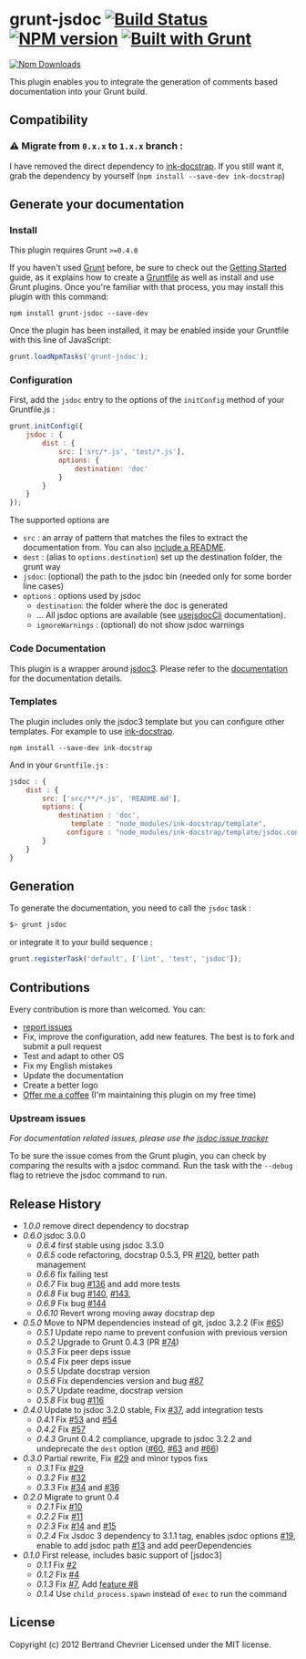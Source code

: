 # grunt-jsdoc [![Build Status](https://travis-ci.org/krampstudio/grunt-jsdoc.png)](https://travis-ci.org/krampstudio/grunt-jsdoc) [![NPM version](https://badge.fury.io/js/grunt-jsdoc.png)](http://badge.fury.io/js/grunt-jsdoc) [![Built with Grunt](https://cdn.gruntjs.com/builtwith.png)](http://gruntjs.com/)

[![Npm Downloads](https://nodei.co/npm/grunt-jsdoc.png?downloads=true&stars=true)](https://nodei.co/npm/grunt-jsdoc.png?downloads=true&stars=true)

This plugin enables you to integrate the generation of comments based documentation into your Grunt build.

## Compatibility

### :warning: Migrate from `0.x.x` to `1.x.x` branch :

I have removed the direct dependency to [ink-docstrap](https://www.npmjs.com/package/ink-docstrap). If you still want it, grab the dependency by yourself (`npm install --save-dev ink-docstrap`)


## Generate your documentation

### Install

This plugin requires Grunt `>=0.4.0`

If you haven't used [Grunt](http://gruntjs.com/) before, be sure to check out the [Getting Started](http://gruntjs.com/getting-started) guide, as it explains how to create a [Gruntfile](http://gruntjs.com/sample-gruntfile) as well as install and use Grunt plugins. Once you're familiar with that process, you may install this plugin with this command:

```shell
npm install grunt-jsdoc --save-dev
```

Once the plugin has been installed, it may be enabled inside your Gruntfile with this line of JavaScript:

```js
grunt.loadNpmTasks('grunt-jsdoc');
```

### Configuration

First, add the `jsdoc` entry to the options of the `initConfig` method of your Gruntfile.js : 

```javascript
grunt.initConfig({
    jsdoc : {
        dist : {
            src: ['src/*.js', 'test/*.js'],
            options: {
                destination: 'doc'
            }
        }
    }
});
```

The supported options are

 * `src` : an array of pattern that matches the files to extract the documentation from. You can also [include a README](http://usejsdoc.org/about-including-readme.html).
 * `dest` : (alias to `options.destination`) set up the destination folder, the grunt way
 * `jsdoc`: (optional) the path to the jsdoc bin (needed only for some border line cases)
 * `options` : options used by jsdoc
   * `destination`: the folder where the doc is generated
   * ... All jsdoc options are available (see [usejsdocCli](http://usejsdoc.org/about-commandline.html) documentation).
   * `ignoreWarnings` : (optional) do not show jsdoc warnings

### Code Documentation

This plugin is a wrapper around [jsdoc3](https://github.com/jsdoc3/jsdoc). Please refer to the [documentation](http://usejsdoc.org) for the documentation details.

### Templates

The plugin includes only the jsdoc3 template but you can configure other templates. For example to use [ink-docstrap](https://www.npmjs.com/package/ink-docstrap).

```
npm install --save-dev ink-docstrap
```

And in your `Gruntfile.js` :

```javascript
jsdoc : {
    dist : {
        src: ['src/**/*.js', 'README.md'],
        options: {
            destination : 'doc',
               template : "node_modules/ink-docstrap/template",
              configure : "node_modules/ink-docstrap/template/jsdoc.conf.json"
        }
    }
}
```

## Generation

To generate the documentation, you need to call the `jsdoc` task :

```bash
$> grunt jsdoc
```

or integrate it to your build sequence :

```javascript
grunt.registerTask('default', ['lint', 'test', 'jsdoc']);
```

## Contributions

Every contribution is more than welcomed. You can:
 - [report issues](https://github.com/krampstudio/grunt-jsdoc/issues)
 - Fix, improve the configuration, add new features. The best is to fork and submit a pull request
 - Test and adapt to other OS
 - Fix my English mistakes
 - Update the documentation
 - Create a better logo
 - [Offer me a coffee](https://gratipay.com/~krampstudio/) (I'm maintaining this plugin on my free time)

### Upstream issues

*For documentation related issues, please use the [jsdoc issue tracker](https://github.com/jsdoc3/jsdoc/issues)*

To be sure the issue comes from the Grunt plugin, you can check by comparing the results with a jsdoc command. Run the task with the `--debug` flag to retrieve the jsdoc command to run.

## Release History
 * _1.0.0_ remove direct dependency to docstrap
 * _0.6.0_ jsdoc 3.0.0
    * _0.6.4_ first stable using jsdoc 3.3.0
    * _0.6.5_ code refactoring, docstrap 0.5.3, PR [#120](https://github.com/krampstudio/grunt-jsdoc/pull/120), better path management
    * _0.6.6_ fix failing test
    * _0.6.7_ Fix bug [#136](https://github.com/krampstudio/grunt-jsdoc/issues/136) and add more tests
    * _0.6.8_ Fix bug [#140](https://github.com/krampstudio/grunt-jsdoc/issues/140), [#143](https://github.com/krampstudio/grunt-jsdoc/issues/143),
    * _0.6.9_ Fix bug [#144](https://github.com/krampstudio/grunt-jsdoc/issues/144)
    * _0.6.10_ Revert wrong moving away docstrap dep
* _0.5.0_ Move to NPM dependencies instead of git, jsdoc 3.2.2 (Fix [#65](https://github.com/krampstudio/grunt-jsdoc/issues/65))
   * _0.5.1_ Update repo name to prevent confusion with previous version
   * _0.5.2_ Upgrade to Grunt 0.4.3 (PR [#74](https://github.com/krampstudio/grunt-jsdoc/pull/74))
   * _0.5.3_ Fix peer deps issue
   * _0.5.4_ Fix peer deps issue
   * _0.5.5_ Update docstrap version
   * _0.5.6_ Fix dependencies version and bug [#87](https://github.com/krampstudio/grunt-jsdoc/issues/87)
   * _0.5.7_ Update readme, docstrap version
   * _0.5.8_ Fix bug [#116](https://github.com/krampstudio/grunt-jsdoc/issues/116)
 * _0.4.0_ Update to jsdoc 3.2.0 stable, Fix [#37](https://github.com/krampstudio/grunt-jsdoc/issues/37), add integration tests
   * _0.4.1_ Fix [#53](https://github.com/krampstudio/grunt-jsdoc/issues/53) and [#54](https://github.com/krampstudio/grunt-jsdoc/issues/54)
   * _0.4.2_ Fix [#57](https://github.com/krampstudio/grunt-jsdoc/issues/57)
   * _0.4.3_ Grunt 0.4.2 compliance, upgrade to jsdoc 3.2.2 and undeprecate the `dest` option ([#60](https://github.com/krampstudio/grunt-jsdoc/issues/60), [#63](https://github.com/krampstudio/grunt-jsdoc/issues/63) and [#66](https://github.com/krampstudio/grunt-jsdoc/issues/66))
 * _0.3.0_ Partial rewrite, Fix [#29](https://github.com/krampstudio/grunt-jsdoc/pull/30) and minor typos fixs
   * _0.3.1_ Fix [#29](https://github.com/krampstudio/grunt-jsdoc/issues/29)
   * _0.3.2_ Fix [#32](https://github.com/krampstudio/grunt-jsdoc/issues/32)
   * _0.3.3_ Fix [#34](https://github.com/krampstudio/grunt-jsdoc/issues/34) and [#36](https://github.com/krampstudio/grunt-jsdoc/issues/34)
 * _0.2.0_ Migrate to grunt 0.4
   * _0.2.1_ Fix [#10](https://github.com/krampstudio/grunt-jsdoc/issues/10)
   * _0.2.2_ Fix [#11](https://github.com/krampstudio/grunt-jsdoc/issues/11)
   * _0.2.3_ Fix [#14](https://github.com/krampstudio/grunt-jsdoc/pull/14) and [#15](https://github.com/krampstudio/grunt-jsdoc/issues/15)
   * _0.2.4_ Fix Jsdoc 3 dependency to 3.1.1 tag, enables jsdoc options [#19](https://github.com/krampstudio/grunt-jsdoc/issues/19), enable to add jsdoc path [#13](https://github.com/krampstudio/grunt-jsdoc/issues/13) and add peerDependencies
 * _0.1.0_ First release, includes basic support of [jsdoc3]
   * _0.1.1_ Fix [#2](https://github.com/krampstudio/grunt-jsdoc/issues/2)
   * _0.1.2_ Fix [#4](https://github.com/krampstudio/grunt-jsdoc/issues/4)
   * _0.1.3_ Fix [#7](https://github.com/krampstudio/grunt-jsdoc/pull/7), Add [feature #8](https://github.com/krampstudio/grunt-jsdoc/pull/8)
   * _0.1.4_ Use `child_process.spawn` instead of `exec` to run the command


## License

Copyright (c) 2012 Bertrand Chevrier
Licensed under the MIT license.

